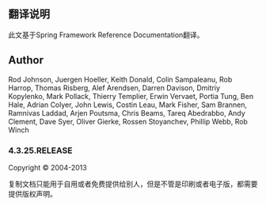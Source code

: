 ## 翻译说明

此文基于Spring Framework Reference Documentation翻译。

## Author

Rod Johnson, Juergen Hoeller, Keith Donald, Colin Sampaleanu, Rob Harrop, Thomas Risberg, Alef Arendsen, Darren Davison, Dmitriy Kopylenko, Mark Pollack, Thierry Templier, Erwin Vervaet, Portia Tung, Ben Hale, Adrian Colyer, John Lewis, Costin Leau, Mark Fisher, Sam Brannen, Ramnivas Laddad, Arjen Poutsma, Chris Beams, Tareq Abedrabbo, Andy Clement, Dave Syer, Oliver Gierke, Rossen Stoyanchev, Phillip Webb, Rob Winch

### 4.3.25.RELEASE

Copyright © 2004-2013

复制文档只能用于自用或者免费提供给别人，但是不管是印刷或者电子版，都需要提供版权声明。


